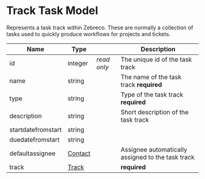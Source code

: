 # Track Task Model

Represents a task track within Zebreco. These are normally a collection of tasks used to quickly produce workflows for projects and tickets.

| Name              | Type                      |               | Description                                       |
|-------------------|---------------------------|---------------|---------------------------------------------------|
| id                | integer                   | _read only_   | The unique id of the task track                   |
| name              | string                    |               | The name of the task track **required**           |
| type              | string                    |               | Type of the task track **required**               |
| description       | string                    |               | Short description of the task track               |
| startdatefromstart| string                    |               |                                                   |
| duedatefromstart  | string                    |               |                                                   |
| defaultassignee   | [Contact](api-contact.md) |               | Assignee automatically assigned to the task track |
| track             | [Track](api-track.md)     |               | **required**                                      |